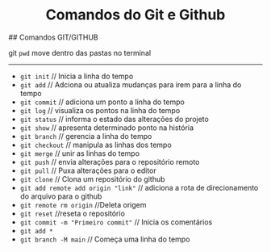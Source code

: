 <h1 align="center">
    Comandos do Git e Github
</h1>

<div>
## Comandos GIT/GITHUB

git 
`pwd` move dentro das pastas no terminal

_______________________________________________________

- `git init` // Inicia a linha do tempo
- `git add` // Adciona ou atualiza mudanças para irem para a linha do tempo
- `git commit` // adiciona um ponto a linha do tempo
- `git log` // visualiza os pontos na linha do tempo
- `git status` // informa o estado das alterações do projeto
- `git show` // apresenta determinado ponto na história
- `git branch` // gerencia a linha do tempo
- `git checkout` // manipula as linhas dos tempo
- `git merge` // unir as linhas do tempo
- `git push` // envia alterações para o repositório remoto
- `git pull` // Puxa alterações para o editor
- `git clone` // Clona um repositório do github
- `git add remote add origin "link"` // adiciona a rota de direcionamento do arquivo para o github
- `git remote rm origin` //Deleta origem
- `git reset` //reseta o repositório
- `git commit -m "Primeiro commit"` // Inicia os comentários
- `git add *`
- `git branch -M main` // Começa uma linha do tempo
